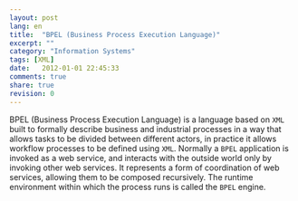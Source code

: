 ```yaml
---
layout: post
lang: en
title:  "BPEL (Business Process Execution Language)"
excerpt: ""
category: "Information Systems"
tags: [XML]
date:   2012-01-01 22:45:33
comments: true
share: true
revision: 0
---
```


BPEL (Business Process Execution Language) is a language based on `XML` built to formally describe business and industrial processes in a way that allows tasks to be divided between different actors, in practice it allows workflow processes to be defined using `XML`.
Normally a `BPEL` application is invoked as a web service, and interacts with the outside world only by invoking other web services. 
It represents a form of coordination of web services, allowing them to be composed recursively. 
The runtime environment within which the process runs is called the `BPEL` engine.

